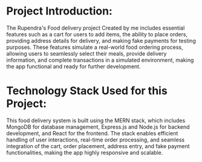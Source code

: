 # Project Introduction:
  The Rupendra's Food delivery project Created by me includes essential features such as a cart for users to add items, 
  the ability to place orders, providing address details for delivery, and making fake payments for testing purposes. 
  These features simulate a real-world food ordering process, allowing users to seamlessly select their meals, 
  provide delivery information, and complete transactions in a simulated environment, making the app functional and ready for further development.

# Technology Stack Used for this Project:
  This food delivery system is built using the MERN stack, which includes MongoDB for database management, 
  Express.js and Node.js for backend development, and React for the frontend. The stack enables efficient handling of user interactions, 
  real-time order processing, and seamless integration of the cart, order placement, address entry, and fake payment functionalities, making the app highly responsive and scalable.
